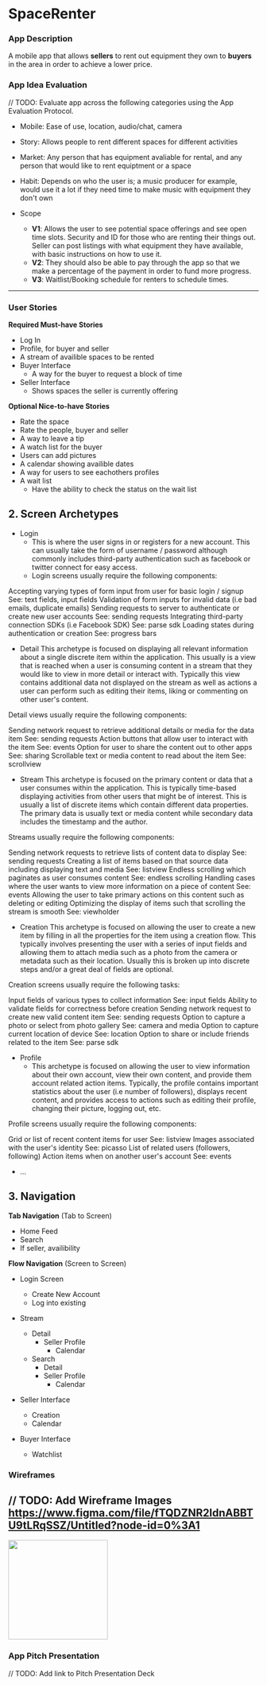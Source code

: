 # SpaceRenter

### App Description
A mobile app that allows **sellers** to rent out equipment they own to **buyers** in the area in order to achieve a lower price.

### App Idea Evaluation
// TODO: Evaluate app across the following categories using the App Evaluation Protocol.

- Mobile: Ease of use, location, audio/chat, camera

- Story: Allows people to rent different spaces for different activities

- Market: Any person that has equipment avaliable for rental, and any person that would like to rent equiptment or a space

- Habit: Depends on who the user is; a music producer for example, would use it a lot if they need time to make music with equipment they don't own

- Scope 
    - **V1**: Allows the user to see potential space offerings and see open time slots. Security and ID for those who are renting their things out. Seller can post listings with what equipment they have available, with basic instructions on how to use it.
    - **V2**: They should also be able to pay through the app so that we make a percentage of the payment in order to fund more progress.
    - **V3**: Waitlist/Booking schedule for renters to schedule times.

---

### User Stories
**Required Must-have Stories**

 * Log In
 * Profile, for buyer and seller
 * A stream of availible spaces to be rented
 * Buyer Interface
     * A way for the buyer to request a block of time
 * Seller Interface
     * Shows spaces the seller is currently offering


 

**Optional Nice-to-have Stories**

 * Rate the space
 * Rate the people, buyer and seller
 * A way to leave a tip
 * A watch list for the buyer
 * Users can add pictures 
 * A calendar showing availible dates
 * A way for users to see eachothers profiles
 * A wait list
     * Have the ability to check the status on the wait list

    

## 2. Screen Archetypes

 * Login
   * This is where the user signs in or registers for a new account. This can usually take the form of username / password although commonly includes third-party authentication such as facebook or twitter connect for easy access.
   * Login screens usually require the following components:

Accepting varying types of form input from user for basic login / signup
See: text fields, input fields
Validation of form inputs for invalid data (i.e bad emails, duplicate emails)
Sending requests to server to authenticate or create new user accounts
See: sending requests
Integrating third-party connection SDKs (i.e Facebook SDK)
See: parse sdk
Loading states during authentication or creation
See: progress bars
   
 * Detail
     This archetype is focused on displaying all relevant information about a single discrete item within the application. This usually is a view that is reached when a user is consuming content in a stream that they would like to view in more detail or interact with. Typically this view contains additional data not displayed on the stream as well as actions a user can perform such as editing their items, liking or commenting on other user's content.

Detail views usually require the following components:

Sending network request to retrieve additional details or media for the data item
See: sending requests
Action buttons that allow user to interact with the item
See: events
Option for user to share the content out to other apps
See: sharing
Scrollable text or media content to read about the item
See: scrollview 
 * Stream
   This archetype is focused on the primary content or data that a user consumes within the application. This is typically time-based displaying activities from other users that might be of interest. This is usually a list of discrete items which contain different data properties. The primary data is usually text or media content while secondary data includes the timestamp and the author.

Streams usually require the following components:

Sending network requests to retrieve lists of content data to display
See: sending requests
Creating a list of items based on that source data including displaying text and media
See: listview
Endless scrolling which paginates as user consumes content
See: endless scrolling
Handling cases where the user wants to view more information on a piece of content
See: events
Allowing the user to take primary actions on this content such as deleting or editing
Optimizing the display of items such that scrolling the stream is smooth
See: viewholder

 * Creation
     This archetype is focused on allowing the user to create a new item by filling in all the properties for the item using a creation flow. This typically involves presenting the user with a series of input fields and allowing them to attach media such as a photo from the camera or metadata such as their location. Usually this is broken up into discrete steps and/or a great deal of fields are optional.

Creation screens usually require the following tasks:

Input fields of various types to collect information
See: input fields
Ability to validate fields for correctness before creation
Sending network request to create new valid content item
See: sending requests
Option to capture a photo or select from photo gallery
See: camera and media
Option to capture current location of device
See: location
Option to share or include friends related to the item
See: parse sdk
    
 * Profile
   * This archetype is focused on allowing the user to view information about their own account, view their own content, and provide them account related action items. Typically, the profile contains important statistics about the user (i.e number of followers), displays recent content, and provides access to actions such as editing their profile, changing their picture, logging out, etc.

Profile screens usually require the following components:

Grid or list of recent content items for user
See: listview
Images associated with the user's identity
See: picasso
List of related users (followers, following)
Action items when on another user's account
See: events
   * ...

## 3. Navigation

**Tab Navigation** (Tab to Screen)

 * Home Feed
 * Search
 * If seller, availibility

**Flow Navigation** (Screen to Screen)

 * Login Screen
   * Create New Account
   * Log into existing
 * Stream
   * Detail
     * Seller Profile
          * Calendar
   * Search
       * Detail
       * Seller Profile
           * Calendar

 * Seller Interface
     * Creation
     * Calendar
 * Buyer Interface
     * Watchlist
 
     

### Wireframes
// TODO: Add Wireframe Images
https://www.figma.com/file/fTQDZNR2ldnABBTU9tLRqSSZ/Untitled?node-id=0%3A1
---
<img src="http://g.recordit.co/O8Kwq6FjeB.gif" width=200><br>


### App Pitch Presentation
// TODO: Add link to Pitch Presentation Deck
